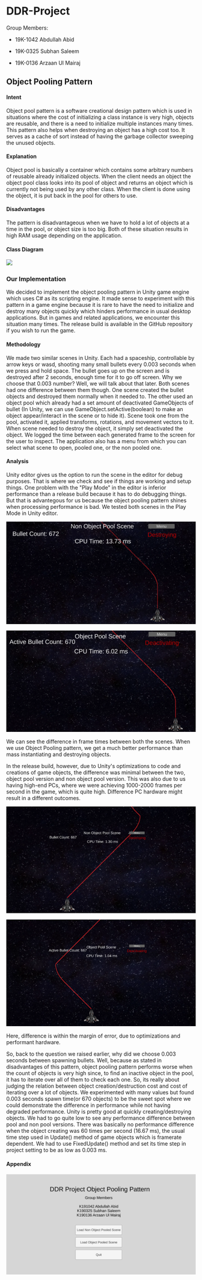 # DDR-Project

Group Members:

- 19K-1042 Abdullah Abid

- 19K-0325 Subhan Saleem

- 19K-0136 Arzaan Ul Mairaj



## Object Pooling Pattern

#### Intent

Object pool pattern is a software creational design pattern which is used in situations where the cost of initializing a class instance is very high, objects are reusable, and there is a need to initialize multiple instances many times. This pattern also helps when destroying an object has a high cost too. It serves as a cache of sort instead of having the garbage collector sweeping the unused objects.

#### Explanation

Object pool is basically a container which contains some arbitrary numbers of reusable already initialized objects. When the client needs an object the object pool class looks into its pool of object and returns an object which is currently not being used by any other class. When the client is done using the object, it is put back in the pool for others to use.

#### Disadvantages

The pattern is disadvantageous when we have to hold a lot of objects at a time in the pool, or object size is too big. Both of these situation results in high RAM usage depending on the application.

#### Class Diagram

![](https://media.geeksforgeeks.org/wp-content/uploads/uml-pool-design.jpg)

### Our Implementation

We decided to implement the object pooling pattern in Unity game engine which uses C# as its scripting engine. It made sense to experiment with this pattern in a game engine because it is rare to have the need to initialize and destroy many objects quickly which hinders performance in usual desktop applications. But in games and related applications, we encounter this situation many times. The release build is available in the GitHub repository if you wish to run the game.

#### Methodology

We made two similar scenes in Unity. Each had a spaceship, controllable by arrow keys or wasd, shooting many small bullets every 0.003 seconds when we press and hold space. The bullet goes up on the screen and is destroyed after 2 seconds, enough time for it to go off screen. Why we choose that 0.003 number? Well, we will talk about that later. Both scenes had one difference between them though. One scene created the bullet objects and destroyed them normally when it needed to. The other used an object pool which already had a set amount of deactivated GameObjects of bullet (In Unity, we can use GameObject.setActive(boolean) to make an object appear/interact in the scene or to hide it). Scene took one from the pool, activated it, applied transforms, rotations, and movement vectors to it. When scene needed to destroy the object, it simply set deactivated the object. We logged the time between each generated frame to the screen for the user to inspect. The application also has a menu from which you can select what scene to open, pooled one, or the non pooled one.

#### Analysis

Unity editor gives us the option to run the scene in the editor for debug purposes. That is where we check and see if things are working and setup things. One problem with the "Play Mode" in the editor is inferior performance than a release build because it has to do debugging things. But that is advantegous for us because the object pooling pattern shines when processing performance is bad. We tested both scenes in the Play Mode in Unity editor.

![](_images/DebugNonPool.png)

![](_images/DebugPool.png)

We can see the difference in frame times between both the scenes. When we use Object Pooling pattern, we get a much better performance than mass instantiating and destroying objects.

In the release build, however, due to Unity's optimizations to code and creations of game objects, the difference was minimal between the two, object pool version and non object pool version. This was also due to us having high-end PCs, where we were achieving 1000-2000 frames per second in the game, which is quite high. Difference PC hardware might result in a different outcomes.

![Frame time in non object pool scenario in release build](_images/ReleaseNonPool.png "Frame time in non object pool scenario in release build")

![Frame time in object pool scenario in release build](_images/ReleasePool.png "Frame time in object pool scenario in release build")

Here, difference is within the margin of error, due to optimizations and performant hardware.

So, back to the question we raised earlier, why did we choose 0.003 seconds between spawning bullets. Well, because as stated in disadvantages of this pattern, object pooling pattern performs worse when the count of objects is very high since, to find an inactive object in the pool, it has to iterate over all of them to check each one. So, its really about judging the relation between object creation/destruction cost and cost of iterating over a lot of objects. We experimented with many values but found 0.003 seconds spawn time(or 670 objects) to be the sweet spot where we could demonstrate the difference in performance while not having degraded performance. Unity is pretty good at quickly creating/destroying objects. We had to go quite low to see any performance difference between pool and non pool versions. There was basically no performance difference when the object creating was 60 times per second (16.67 ms), the usual time step used in Update() method of game objects which is framerate dependent. We had to use FixedUpdate() method and set its time step in project setting to be as low as 0.003 ms.

#### Appendix

![Game Menu](_images/Menu.png "Game Menu")
